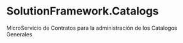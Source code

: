 # SolutionFramework.Catalogs
MicroServicio de Contratos  para la administración de los Catalogos Generales
